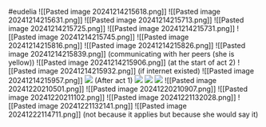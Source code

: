 #eudelia 
![[Pasted image 20241214215618.png]]
![[Pasted image 20241214215631.png]]
![[Pasted image 20241214215713.png]]
![[Pasted image 20241214215725.png]]
![[Pasted image 20241214215731.png]]
![[Pasted image 20241214215745.png]]
![[Pasted image 20241214215816.png]]
![[Pasted image 20241214215826.png]]
![[Pasted image 20241214215839.png]]
(communicating with her peers (she is yellow))
![[Pasted image 20241214215906.png]]
(at the start of act 2)
![[Pasted image 20241214215932.png]]
(if internet existed)
![[Pasted image 20241214215957.png]]
**![](https://lh7-rt.googleusercontent.com/docsz/AD_4nXeWWbQ5IJDJltlGDXgSO8L6VIMEXPizGQkhSzs7iW1O-hWQ6MBNx0BrxHG4CHnR1tQ3PLKQkQBk5PRDbdrqa69CLorjzD0Tzs-xqeWIkmEVcEU1mCv59zsv8Br7uC7quW88M5Qo?key=ArE9gjGx41F-QdnnpTPqXmu4)**
(After act 1)
**![](https://lh7-rt.googleusercontent.com/docsz/AD_4nXfUqklDE72I22pyCCS2iYYKcoowyw2i7t4pywz2-s0nx4RRYU4sbVeFiXMhHLq8J8TwRaCEBd_bZnPZGpE2dsVWc2Z5EJDhMEY7Lc3-h5wcrtpgYoI7sqgPsP5VRpHmwBsqdrNL?key=ArE9gjGx41F-QdnnpTPqXmu4)**
**![](https://lh7-rt.googleusercontent.com/docsz/AD_4nXd0OaCsR2NPKIwi2KEdmrarU1ThqOw-jDI1MJWsE6ophkz0HkhROHzzPLNaeyta5skHQNMcPacZ5ViNCo_EL6wqlvhSvjCbCRiOAXarhaPfpWw37XFNczG3LPXSs0h82GTHD1g5bw?key=ArE9gjGx41F-QdnnpTPqXmu4)**
**![](https://lh7-rt.googleusercontent.com/docsz/AD_4nXfEBd5VyPvBlE4avGDgtWj0z_r9dpZQE6rfaFjd3bLKuKpfpure7pc85w_b4GMOOneWzXyW-sIoh-jxi7jzYJInUyKOt9edfI-IuERJSdFQott3XLZtpCAfFthmlJSHpg?key=ArE9gjGx41F-QdnnpTPqXmu4)**
![[Pasted image 20241220210501.png]]
![[Pasted image 20241220210907.png]]
![[Pasted image 20241220211102.png]]
![[Pasted image 20241221132028.png]]
![[Pasted image 20241221132141.png]]
![[Pasted image 20241222114711.png]]
(not because it applies but because she would say it)
